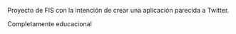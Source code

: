 Proyecto de FIS con la intención de crear una aplicación parecida a Twitter.

Completamente educacional
